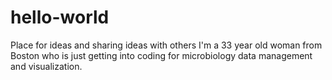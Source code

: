 # hello-world
Place for ideas and sharing ideas with others
I'm a 33 year old woman from Boston who is just getting into coding for microbiology data management and visualization.
